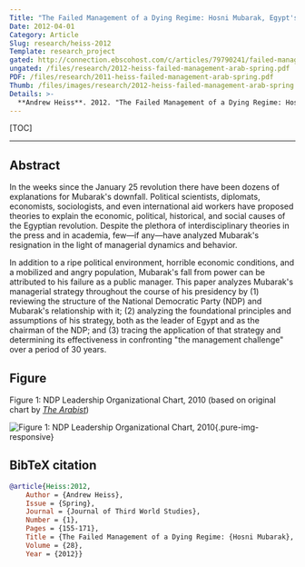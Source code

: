 ```yaml
---
Title: "The Failed Management of a Dying Regime: Hosni Mubarak, Egypt's National Democratic Party, and the January 25 Revolution"
Date: 2012-04-01
Category: Article
Slug: research/heiss-2012
Template: research_project
gated: http://connection.ebscohost.com/c/articles/79790241/failed-management-dying-regime-hosni-mubarak-egypts-national-democratic-party-january-25-revolution
ungated: /files/research/2012-heiss-failed-management-arab-spring.pdf
PDF: /files/research/2011-heiss-failed-management-arab-spring.pdf
Thumb: /files/images/research/2012-heiss-failed-management-arab-spring.png
Details: >-
  **Andrew Heiss**. 2012. "The Failed Management of a Dying Regime: Hosni Mubarak, Egypt's National Democratic Party, and the January 25 Revolution." *Journal of Third World Studies* 28, no. 1 (Spring): 155–171. 
---
```


[TOC]

---

## Abstract

In the weeks since the January 25 revolution there have been dozens of explanations for Mubarak's downfall. Political scientists, diplomats, economists, sociologists, and even international aid workers have proposed theories to explain the economic, political, historical, and social causes of the Egyptian revolution. Despite the plethora of interdisciplinary theories in the press and in academia, few—if any—have analyzed Mubarak's resignation in the light of managerial dynamics and behavior.

In addition to a ripe political environment, horrible economic conditions, and a mobilized and angry population, Mubarak's fall from power can be attributed to his failure as a public manager. This paper analyzes Mubarak's managerial strategy throughout the course of his presidency by (1) reviewing the structure of the National Democratic Party (NDP) and Mubarak's relationship with it; (2) analyzing the foundational principles and assumptions of his strategy‚ both as the leader of Egypt and as the chairman of the NDP; and (3) tracing the application of that strategy and determining its effectiveness in confronting "the management challenge" over a period of 30 years.


## Figure

Figure 1: NDP Leadership Organizational Chart, 2010 (based on original chart by [*The Arabist*](https://arabist.net/blog/2011/1/31/the-whos-who-of-the-has-beens.html))

![Figure 1: NDP Leadership Organizational Chart, 2010](/files/images/research/jtws-12_fig1.png){.pure-img-responsive}


## BibTeX citation

```bibtex
@article{Heiss:2012,
    Author = {Andrew Heiss},
    Issue = {Spring},
    Journal = {Journal of Third World Studies},
    Number = {1},
    Pages = {155-171},
    Title = {The Failed Management of a Dying Regime: {Hosni Mubarak}, {Egypt's National Democratic Party}, and the {January} 25 Revolution},
    Volume = {28},
    Year = {2012}}
```
